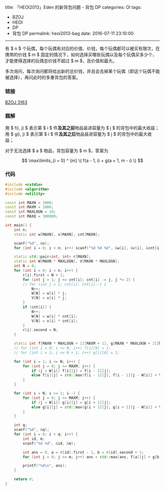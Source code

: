 title: 「HEOI2013」Eden 的新背包问题 - 背包 DP
categories: OI
tags: 
  - BZOJ
  - HEOI
  - DP
  - 背包 DP
permalink: heoi2013-bag
date: 2016-07-11 23:10:00
---

有 $ n $ 个玩偶，每个玩偶有对应的价值、价钱，每个玩偶都可以被买有限次，在携带的价钱 $ m $ 固定的情况下，如何选择买哪些玩偶以及每个玩偶买多少个，才能使得选择的玩偶总价钱不超过 $ m $，且价值和最大。

多次询问，每次询问都将给出新的总价钱，并且会去掉某个玩偶（即这个玩偶不能被选择），再问此时的多重背包的答案。

<!-- more -->

### 链接
[BZOJ 3163](http://www.lydsy.com/JudgeOnline/problem.php?id=3163)

### 题解
用 $ f(i, j) $ 表示第 $ i $ 件**及其之前**物品装进容量为 $ j $ 的背包中的最大收益；用 $ g(i, j) $ 表示第 $ i $ 件**及其之后**物品装进容量为 $ j $ 的背包中的最大收益；

对于无法选择 $ a $ 物品，背包容量为 $ m $，答案为

$$
\max\limits_{i = 0} ^ {m} \{ f(a - 1, i) + g(a + 1, m - i) \}
$$

### 代码
```c++
#include <cstdio>
#include <algorithm>
#include <utility>

const int MAXN = 1000;
const int MAXM = 1000;
const int MAXLOGN = 10;
const int MAXQ = 300000;

int main() {
	int n;
	static int w[MAXN], v[MAXN], cnt[MAXN];

	scanf("%d", &n);
	for (int i = 0; i < n; i++) scanf("%d %d %d", &w[i], &v[i], &cnt[i]);

	static std::pair<int, int> r[MAXN];
	static int W[MAXN * MAXLOGN], V[MAXN * MAXLOGN];
	int N = 0;
	for (int i = 0; i < n; i++) {
		r[i].first = N + 1;
		for (int j = 1; j <= cnt[i]; cnt[i] -= j, j *= 2) {
		// for (int j = 1; cnt[i]; cnt[i]--) {
			N++;
			W[N] = w[i] * j;
			V[N] = v[i] * j;
		}
		if (cnt[i]) {
			N++;
			W[N] = w[i] * cnt[i];
			V[N] = v[i] * cnt[i];
		}
		r[i].second = N;
	}

	static int f[MAXN * MAXLOGN + 1][MAXM + 1], g[MAXN * MAXLOGN + 2][MAXM + 1];
	// for (int i = 0; i <= N; i++) f[i][0] = 1;
	// for (int i = 1; i <= N + 1; i++) g[i][0] = 1;

	for (int i = 1; i <= N; i++) {
		for (int j = 0; j <= MAXM; j++) {
			if (j < W[i]) f[i][j] = f[i - 1][j];
			else f[i][j] = std::max(f[i - 1][j], f[i - 1][j - W[i]] + V[i]);
		}
	}

	for (int i = N; i >= 1; i--) {
		for (int j = 0; j <= MAXM; j++) {
			if (j < W[i]) g[i][j] = g[i + 1][j];
			else g[i][j] = std::max(g[i + 1][j], g[i + 1][j - W[i]] + V[i]);
		}
	}

	int q;
	scanf("%d", &q);
	for (int i = 0; i < q; i++) {
		int id, m;
		scanf("%d %d", &id, &m);

		int ans = 0, a = r[id].first - 1, b = r[id].second + 1;
		for (int j = 0; j <= m; j++) ans = std::max(ans, f[a][j] + g[b][m - j]);

		printf("%d\n", ans);
	}

	return 0;
}
```
